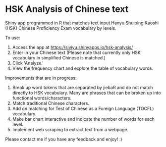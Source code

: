 # HSK Analysis of Chinese text

Shiny app programmed in R that matches text input Hanyu Shuiping Kaoshi (HSK) Chinese Proficiency Exam vocabulary by levels.

To use:
1. Access the app at https://siviyu.shinyapps.io/hsk-analysis/
2. Enter in your Chinese text (Please note that currently only HSK vocabulary in simplified Chinese is matched.)
3. Click 'Analyze.'
4. View the frequency chart and explore the table of vocabulary words.

Improvements that are in progress:
1. Break up word tokens that are separated by jiebaR and do not match directly to HSK vocabulary. Many are phrases that can be broken up into functional words/characters.
2. Match traditional Chinese characters.
3. Add on matching for Test of Chinese as a Foreign Language (TOCFL) vocabulary.
4. Make bar chart interactive and indicate the number of words for each level.
5. Implement web scraping to extract text from a webpage.

Please contact me if you have any feedback and enjoy! :)
